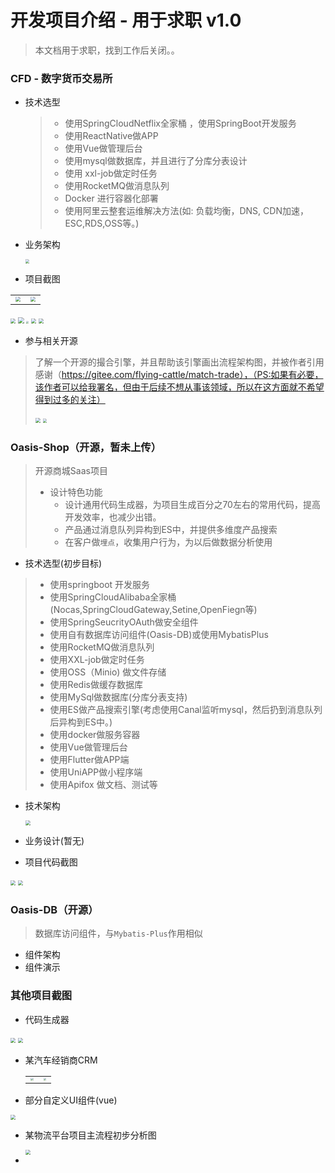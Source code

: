 # 开发项目介绍 - 用于求职 v1.0

> 本文档用于求职，找到工作后关闭。。

### CFD - 数字货币交易所

+ 技术选型

  > + 使用SpringCloudNetflix全家桶 ，使用SpringBoot开发服务
  > + 使用ReactNative做APP
  > + 使用Vue做管理后台
  > + 使用mysql做数据库，并且进行了分库分表设计
  > + 使用 xxl-job做定时任务
  > + 使用RocketMQ做消息队列
  > + Docker 进行容器化部署
  > + 使用阿里云整套运维解决方法(如: 负载均衡，DNS, CDN加速，ESC,RDS,OSS等。)

+ 业务架构

  <img src="Image/cfd-java整体架构图.png" style="zoom:40%;" />

+ 项目截图

<table><tr><td><img src="Image/cfd_db_1.png" style="zoom:50%;" /></td><td><img src="Image/cfd_db_2.png" style="zoom:50%;" /></td></tr></table>

<img src="Image/cfd 代码简图.png" style="zoom:50%;" />

<img src="Image/WX20220809-183429@2x.png" style="zoom:60%;" />

<img src="Image/1660041304601.jpg" style="zoom:25%;" />

<img src="Image/1660041190558.jpg" style="zoom:50%;" />

<img src="Image/WX20220809-183526@2x.png" style="zoom:50%;" />

+ 参与相关开源

> 了解一个开源的撮合引擎，并且帮助该引擎画出流程架构图，并被作者引用感谢（https://gitee.com/flying-cattle/match-trade），（PS:如果有必要，该作者可以给我署名，但由于后续不想从事该领域，所以在这方面就不希望得到过多的关注）
>
> <img src="Image/WX20220811-103959@2x.png" style="zoom:50%;" />
>
> <img src="Image/撮合代码解读.png" style="zoom:40%;" />

### Oasis-Shop（开源，暂未上传）

> 开源商城Saas项目
>
> + 设计特色功能
>   + 设计通用代码生成器，为项目生成百分之70左右的常用代码，提高开发效率，也减少出错。
>   + 产品通过消息队列异构到ES中，并提供多维度产品搜索
>   + 在客户做`埋点`，收集用户行为，为以后做数据分析使用

+ 技术选型(初步目标)

> + 使用springboot 开发服务
> + 使用SpringCloudAlibaba全家桶(Nocas,SpringCloudGateway,Setine,OpenFiegn等)
> + 使用SpringSeucrityOAuth做安全组件
> + 使用自有数据库访问组件(Oasis-DB)或使用MybatisPlus
> + 使用RocketMQ做消息队列
> + 使用XXL-job做定时任务
> + 使用OSS（Minio) 做文件存储
> + 使用Redis做缓存数据库
> + 使用MySql做数据库(分库分表支持)
> + 使用ES做产品搜索引擎(考虑使用Canal监听mysql，然后扔到消息队列后异构到ES中。)
> + 使用docker做服务容器
> + 使用Vue做管理后台
> + 使用Flutter做APP端
> + 使用UniAPP做小程序端
> + 使用Apifox 做文档、测试等

+ 技术架构

  <img src="image/SpringCloudAlibaba运维架构图.png" style="zoom:50%;" />

+ 业务设计(暂无)

+ 项目代码截图

<img src="Image/管理后台代码.png" style="zoom:50%;" />

<img src="Image/单服务结构.png" style="zoom:50%;" />

### Oasis-DB（开源）

> 数据库访问组件，与`Mybatis-Plus`作用相似

+ 组件架构
+ 组件演示

### 其他项目截图

+ 代码生成器

<img src="Image/WX20220801-144310@2x.png" style="zoom:50%;" />

<img src="Image/1659336196402.jpg" style="zoom:50%;" />

+ 某汽车经销商CRM

  <table>
    <tr>
    	<td><img src="Image/WX20220808-194422@2x.png" style="zoom:30%;" /></td>
      <td><img src="Image/WX20220808-194527@2x.png" style="zoom:30%;" /></td>
    </tr>
  </table>
  
  
+ 部分自定义UI组件(vue)

<img src="Image/SQL条件选择器.png" style="zoom:50%;" />

+ 某物流平台项目主流程初步分析图

  <img src="Image/61660189549_.pic.jpg" style="zoom:50%;" />

+ 

  

  

  

  

  

  
